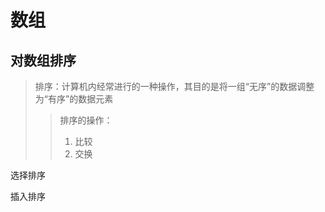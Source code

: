 <!--
 * @Author: your name
 * @Date: 2021-09-09 10:36:54
 * @LastEditTime: 2021-09-09 16:24:47
 * @LastEditors: Please set LastEditors
 * @Description: In User Settings Edit
 * @FilePath: /WorkSpace/C/C基础/数组与指针.md
-->

# 数组

## 对数组排序

> 排序：计算机内经常进行的一种操作，其目的是将一组“无序”的数据调整为“有序”的数据元素
>> 排序的操作：
>>
>> 1. 比较
>> 2. 交换

选择排序

插入排序
